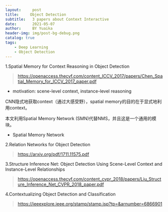 ```yaml
---
layout:     post
title:     Object Detection
subtitle:   3 papers about Context Interactive
date:       2021-05-07
author:     BY Yuaika
header-img: img/post-bg-debug.png
catalog: true
tags:
    - Deep Learning
    - Object Detection
---
```

1.Spatial Memory for Context Reasoning in Object Detection

> https://openaccess.thecvf.com/content_ICCV_2017/papers/Chen_Spatial_Memory_for_ICCV_2017_paper.pdf
>

- motivation: scene-level context, instance-level reasoning

CNN隐式地获取context（通过大感受野），spatial memory的目的在于显式地利用context。

本文利用Spatial Memory Network (SMN)代替NMS，并且这是一个通用的模块。

- Spatial Memory Network

2.Relation Networks for Object Detection

> https://arxiv.org/pdf/1711.11575.pdf

3.Structure Inference Net: Object Detection Using Scene-Level Context and Instance-Level Relationships

> https://openaccess.thecvf.com/content_cvpr_2018/papers/Liu_Structure_Inference_Net_CVPR_2018_paper.pdf
>

4.Contextualizing Object Detection and Classification

> https://ieeexplore.ieee.org/stamp/stamp.jsp?tp=&arnumber=6866901
>








